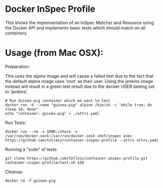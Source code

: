# Docker InSpec Profile

This shows the implementation of an InSpec Matcher and Resource using the Docker API and implements basic tests which should match on all containers.


# Usage (from Mac OSX):

Preparation:

This uses the *alpine* image and will cause a failed test due to the fact that the default alpine image uses 'root' as their user. Using the  *jenkins* image instead will result in a green test result due to the docker USER beeing set to 'jenkins'.

    # Run Guinea-pig container which we want to test
    docker run -d --name "guinea-pig" alpine /bin/sh -c "while true; do sleep 10; done"
    echo "container: guinea-pig" > ./attrs.yaml

Run Tests:

    docker run --rm -v $PWD:/share -v /var/run/docker.sock:/var/run/docker.sock chef/inspec exec https://github.com/tolleiv/container-inspec-profile --attrs attrs.yaml


Running a "suite" of tests:

    git clone https://github.com/tolleiv/container-inspec-profile.git
    container-inspec-profile/test.sh $ID

Cleanup:

    docker rm -f guinea-pig
